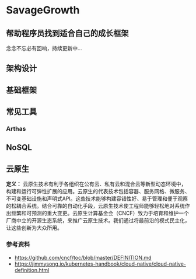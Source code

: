 # SavageGrowth
## 帮助程序员找到适合自己的成长框架
念念不忘必有回响，持续更新中...

## 架构设计

## 基础框架

## 常见工具

### Arthas

## NoSQL

## 云原生
**定义：** 云原生技术有利于各组织在公有云、私有云和混合云等新型动态环境中，构建和运行可弹性扩展的应用。云原生的代表技术包括容器、服务网格、微服务、不可变基础设施和声明式API。这些技术能够构建容错性好、易于管理和便于观察的松耦合系统。结合可靠的自动化手段，云原生技术使工程师能够轻松地对系统作出频繁和可预测的重大变更。云原生计算基金会（CNCF）致力于培育和维护一个厂商中立的开源生态系统，来推广云原生技术。我们通过将最前沿的模式民主化，让这些创新为大众所用。

### 参考资料
* https://github.com/cncf/toc/blob/master/DEFINITION.md
* https://jimmysong.io/kubernetes-handbook/cloud-native/cloud-native-definition.html
